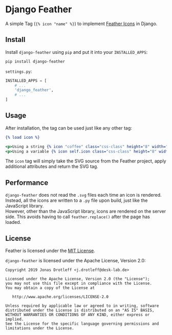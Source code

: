# Django Feather

A simple Tag (`{% icon "name" %}`) to implement [Feather Icons](https://feathericons.com) in Django.

## Install
Install `django-feather` using `pip` and put it into your `INSTALLED_APPS`:
```bash
pip install django-feather
```  
`settings.py`:
```python
INSTALLED_APPS = [
    # ...
    'django_feather',
    # ...
]
```

## Usage
After installation, the tag can be used just like any other tag:

```djangotemplate
{% load icon %}

<p>Using a string {% icon "coffee" class="css-class" height="8" width="8" %}</p>
<p>Using a variable {% icon self.icon class="css-class" height="8" width="8" %}</p>

```

The `icon` tag will simply take the SVG source from the Feather project,
apply additional attributes and return the SVG tag.

## Performance
`django-feather` does not read the `.svg` files each time an icon is rendered.
Instead, all the icons are written to a `.py` file upon build, just like the JavaScript
library.  
However, other than the JavaScript library, icons are rendered on the server side.
This avoids having to call `feather.replace()` after the page has loaded.  

## License
Feather is licensed under the [MIT License](https://github.com/colebemis/feather/blob/master/LICENSE).
    
`django-feather` is licensed under the Apache License, Version 2.0:

    Copyright 2019 Jonas Drotleff <j.drotleff@desk-lab.de>
    
    Licensed under the Apache License, Version 2.0 (the "License");
    you may not use this file except in compliance with the License.
    You may obtain a copy of the License at
    
       http://www.apache.org/licenses/LICENSE-2.0
    
    Unless required by applicable law or agreed to in writing, software
    distributed under the License is distributed on an "AS IS" BASIS,
    WITHOUT WARRANTIES OR CONDITIONS OF ANY KIND, either express or implied.
    See the License for the specific language governing permissions and
    limitations under the License.
